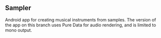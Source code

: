 ## Sampler

Android app for creating musical instruments from samples.
The version of the app on this branch uses Pure Data for audio rendering,
and is limited to mono output.
